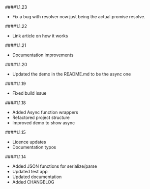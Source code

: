 ####1.1.23

- Fix a bug with resolver now just being the actual promise resolve.

####1.1.22

- Link article on how it works

####1.1.21

- Documentation improvements

####1.1.20

- Updated the demo in the README.md to be the async one

####1.1.19

- Fixed build issue

####1.1.18

- Added Async function wrappers
- Refactored project structure
- Improved demo to show async

####1.1.15

- Licence updates
- Documentation typos

####1.1.14

- Added JSON functions for serialize/parse
- Updated test app
- Updated documentation
- Added CHANGELOG
